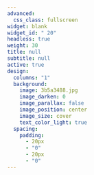 ```yaml
---
advanced:
  css_class: fullscreen
widget: blank
widget_id: " 20"
headless: true
weight: 30
title: null
subtitle: null
active: true
design:
  columns: "1"
  background:
    image: 3b5a3488.jpg
    image_darken: 0
    image_parallax: false
    image_position: center
    image_size: cover
    text_color_light: true
  spacing:
    padding:
      - 20px
      - "0"
      - 20px
      - "0"
---
```

